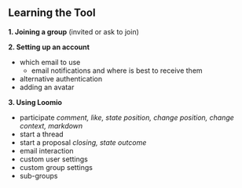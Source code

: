Learning the Tool 
-----------------

**1. Joining a group** (invited or ask to join)

**2. Setting up an account** 
  - which email to use 
    - email notifications and where is best to receive them
  - alternative authentication 
  - adding an avatar

**3. Using Loomio**
  - participate *comment, like, state position, change position, change context, markdown*
  - start a thread
  - start a proposal *closing, state outcome*
  - email interaction
  - custom user settings
  - custom group settings
  - sub-groups
